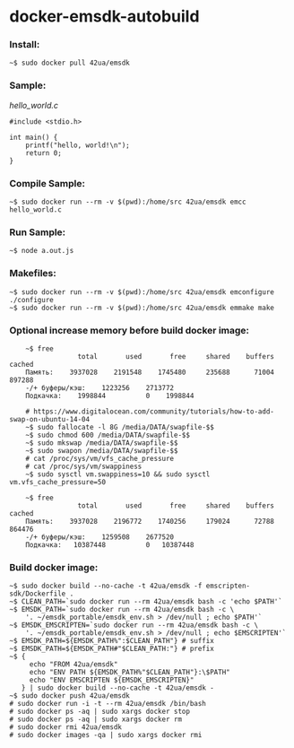 # docker-emsdk-autobuild

### Install:
    ~$ sudo docker pull 42ua/emsdk

### Sample:

*hello_world.c*
```
#include <stdio.h>

int main() {
    printf("hello, world!\n");
    return 0;
}
```

### Compile Sample:

```
~$ sudo docker run --rm -v $(pwd):/home/src 42ua/emsdk emcc hello_world.c
```

### Run Sample:

```
~$ node a.out.js
```

### Makefiles:

```
~$ sudo docker run --rm -v $(pwd):/home/src 42ua/emsdk emconfigure ./configure
~$ sudo docker run --rm -v $(pwd):/home/src 42ua/emsdk emmake make
```

### Optional increase memory before build docker image:
```
    ~$ free
                 total       used       free     shared    buffers     cached
    Память:    3937028    2191548    1745480     235688      71004     897288
    -/+ буферы/кэш:    1223256    2713772
    Подкачка:    1998844          0    1998844
```

```
    # https://www.digitalocean.com/community/tutorials/how-to-add-swap-on-ubuntu-14-04
    ~$ sudo fallocate -l 8G /media/DATA/swapfile-$$
    ~$ sudo chmod 600 /media/DATA/swapfile-$$
    ~$ sudo mkswap /media/DATA/swapfile-$$
    ~$ sudo swapon /media/DATA/swapfile-$$
    # cat /proc/sys/vm/vfs_cache_pressure
    # cat /proc/sys/vm/swappiness
    ~$ sudo sysctl vm.swappiness=10 && sudo sysctl vm.vfs_cache_pressure=50
```

```
    ~$ free
                 total       used       free     shared    buffers     cached
    Память:    3937028    2196772    1740256     179024      72788     864476
    -/+ буферы/кэш:    1259508    2677520
    Подкачка:   10387448          0   10387448
```

### Build docker image:
    ~$ sudo docker build --no-cache -t 42ua/emsdk -f emscripten-sdk/Dockerfile .
    ~$ CLEAN_PATH=`sudo docker run --rm 42ua/emsdk bash -c 'echo $PATH'`
    ~$ EMSDK_PATH=`sudo docker run --rm 42ua/emsdk bash -c \
        '. ~/emsdk_portable/emsdk_env.sh > /dev/null ; echo $PATH'`
    ~$ EMSDK_EMSCRIPTEN=`sudo docker run --rm 42ua/emsdk bash -c \
        '. ~/emsdk_portable/emsdk_env.sh > /dev/null ; echo $EMSCRIPTEN'`
    ~$ EMSDK_PATH=${EMSDK_PATH%":$CLEAN_PATH"} # suffix
    ~$ EMSDK_PATH=${EMSDK_PATH#"$CLEAN_PATH:"} # prefix
    ~$ {
         echo "FROM 42ua/emsdk"
         echo "ENV PATH ${EMSDK_PATH%"$CLEAN_PATH"}:\$PATH"
         echo "ENV EMSCRIPTEN ${EMSDK_EMSCRIPTEN}"
       } | sudo docker build --no-cache -t 42ua/emsdk -
    ~$ sudo docker push 42ua/emsdk
    # sudo docker run -i -t --rm 42ua/emsdk /bin/bash
    # sudo docker ps -aq | sudo xargs docker stop
    # sudo docker ps -aq | sudo xargs docker rm
    # sudo docker rmi 42ua/emsdk
    # sudo docker images -qa | sudo xargs docker rmi